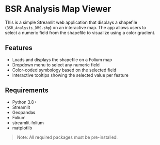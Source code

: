 # BSR Analysis Map Viewer

This is a simple Streamlit web application that displays a shapefile (`BSR_Analysis_DMS.shp`) on an interactive map. The app allows users to select a numeric field from the shapefile to visualize using a color gradient.

## Features

- Loads and displays the shapefile on a Folium map
- Dropdown menu to select any numeric field
- Color-coded symbology based on the selected field
- Interactive tooltips showing the selected value per feature

## Requirements

- Python 3.8+
- Streamlit
- Geopandas
- Folium
- streamlit-folium
- matplotlib

> Note: All required packages must be pre-installed.

